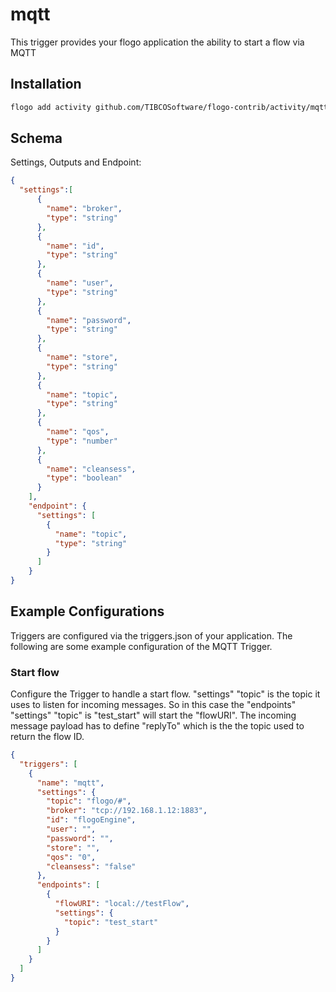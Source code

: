 # mqtt
This trigger provides your flogo application the ability to start a flow via MQTT


## Installation

```bash
flogo add activity github.com/TIBCOSoftware/flogo-contrib/activity/mqtt
```

## Schema
Settings, Outputs and Endpoint:

```json
{
  "settings":[
      {
        "name": "broker",
        "type": "string"
      },
      {
        "name": "id",
        "type": "string"
      },
      {
        "name": "user",
        "type": "string"
      },
      {
        "name": "password",
        "type": "string"
      },
      {
        "name": "store",
        "type": "string"
      },
      {
        "name": "topic",
        "type": "string"
      },
      {
        "name": "qos",
        "type": "number"
      },
      {
        "name": "cleansess",
        "type": "boolean"
      }
    ],
    "endpoint": {
      "settings": [
        {
          "name": "topic",
          "type": "string"
        }
      ]
    }
}
```

## Example Configurations

Triggers are configured via the triggers.json of your application. The following are some example configuration of the MQTT Trigger.

### Start flow
Configure the Trigger to handle a start flow. "settings" "topic" is the topic it uses to listen for incoming messages. So in this case the "endpoints" "settings" "topic" is "test_start" will start the "flowURI". The incoming message payload has to define "replyTo" which is the the topic used to return the flow ID.

```json
{
  "triggers": [
    {
      "name": "mqtt",
      "settings": {
        "topic": "flogo/#",
        "broker": "tcp://192.168.1.12:1883",
        "id": "flogoEngine",
        "user": "",
        "password": "",
        "store": "",
        "qos": "0",
        "cleansess": "false"
      },
      "endpoints": [
        {
          "flowURI": "local://testFlow",
          "settings": {
            "topic": "test_start"
          }
        }
      ]
    }
  ]
}
```
